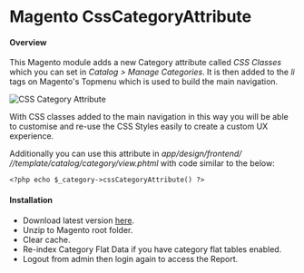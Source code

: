 # Magento CssCategoryAttribute
#### Overview
This Magento module adds a new Category attribute called *CSS Classes* which you can set in *Catalog > Manage Categories*.  It is then added to the _li_ tags on Magento's Topmenu which is used to build the main navigation.

![CSS Category Attribute](http://rossmchugh.com/wp-content/uploads/2017/03/css-category-attribute.png)

With CSS classes added to the main navigation in this way you will be able to customise and re-use the CSS Styles easily to create a custom UX experience.

Additionally you can use this attribute in *app/design/frontend/<package> /<theme>/template/catalog/category/view.phtml* with code similar to the below:

    <?php echo $_category->cssCategoryAttribute() ?>

#### Installation
* Download latest version [here](https://github.com/rossmc/CssCategoryAttribute/archive/master.zip). 
* Unzip to Magento root folder.
* Clear cache.
* Re-index Category Flat Data if you have category flat tables enabled. 
* Logout from admin then login again to access the Report.
